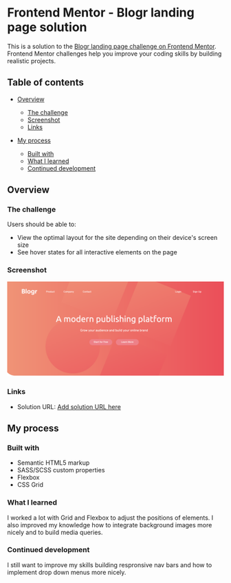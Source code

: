 # Frontend Mentor - Blogr landing page solution

This is a solution to the [Blogr landing page challenge on Frontend Mentor](https://www.frontendmentor.io/challenges/blogr-landing-page-EX2RLAApP). Frontend Mentor challenges help you improve your coding skills by building realistic projects. 

## Table of contents

- [Overview](#overview)
  - [The challenge](#the-challenge)
  - [Screenshot](#screenshot)
  - [Links](#links)
  
- [My process](#my-process)
  - [Built with](#built-with)
  - [What I learned](#what-i-learned)
  - [Continued development](#continued-development)

## Overview

### The challenge

Users should be able to:

- View the optimal layout for the site depending on their device's screen size
- See hover states for all interactive elements on the page

### Screenshot

![](./Screenshot.png)

### Links

- Solution URL: [Add solution URL here](https://stefanseliger.github.io/Blogr_landing_Frontend_Mentor/)

## My process

### Built with

- Semantic HTML5 markup
- SASS/SCSS custom properties
- Flexbox
- CSS Grid


### What I learned

I worked a lot with Grid and Flexbox to adjust the positions of elements. I also improved my knowledge how to integrate background images more nicely and to build media queries. 


### Continued development

I still want to improve my skills building respronsive nav bars and how to implement drop down menus more nicely. 


